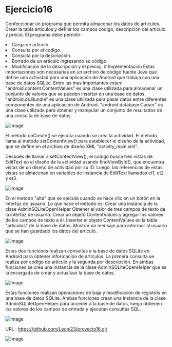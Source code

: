 # Ejercicio16
Confeccionar un programa que permita almacenar los datos de articulos. Crear la tabla articulos y definir los campos codigo, descripción del articulo y precio.
El programa debe permitir:
<li/>Carga de articulo.
<li/>Consulta por el codigo.
<li/>Consulta por la descripción.
<li/>Borrado de un articulo ingresando su código.
<li/>Modificación de la descripción y el precioj.
# Implementación
Estas importaciones son necesarias en un archivo de código fuente Java que define una actividad para una aplicación de Android que trabaja con una base de datos SQLite.
Entre las mas importantes estan:
"android.content.ContentValues" es una clase utilizada para almacenar un conjunto de valores que se pueden insertar en una base de datos.
"android.os.Bundle" es una clase utilizada para pasar datos entre diferentes componentes de una aplicación de Android.
"android.database.Cursor" es una clase utilizada para obtener y manipular un conjunto de resultados de una consulta de base de datos.

![image](https://user-images.githubusercontent.com/74801652/222610446-7c815bc6-423d-4083-9fc0-53852265dfc1.png)

El método onCreate() se ejecuta cuando se crea la actividad. El método llama al método setContentView() para establecer el diseño de la actividad, que se define en el archivo de diseño XML "activity_main.xml".

Después de llamar a setContentView(), el código busca tres vistas de EditText en el diseño de la actividad usando findViewById(), que encuentra vistas de un diseño de actividad por su ID. Luego, las referencias de estas vistas se almacenan en variables de instancia de EditText llamadas et1, et2 y et3.

![image](https://user-images.githubusercontent.com/74801652/222610693-991c21e1-2e1b-46bd-9e7d-337cb5ee4935.png)

En el metodo "alta" que se ejecuta cuando se hace clic en un botón en la interfaz de usuario. Lo que hace el método es:
Crear una instancia de la clase AdminSQLiteOpenHelper
Obtener el valor de tres campos de texto de la interfaz de usuario.
Crear un objeto ContentValues y agregar los valores de los campos de texto a él.
Insertar el objeto ContentValues en la tabla "articulos" de la base de datos.
Mostrar un mensaje para informar al usuario que se han guardado los datos del artículo.

![image](https://user-images.githubusercontent.com/74801652/222610977-d71cb5db-bfce-470a-a994-aade3d969c9a.png)

Estas dos funciones realizan consultas a la base de datos SQLite en Android para obtener información de artículos. La primera consulta se realiza por código de artículo y la segunda por descripción. En ambas funciones se crea una instancia de la clase AdminSQLiteOpenHelper que es la encargada de crear y actualizar la base de datos. 

![image](https://user-images.githubusercontent.com/74801652/222611595-7d472010-a4bc-4283-9dec-d007d5eb235f.png)

Estas funciones realizan operaciones de baja y modificación de registros en una base de datos SQLite. Ambas funciones crean una instancia de la clase AdminSQLiteOpenHelper para acceder a la base de datos, luego obtienen los valores de los campos de entrada y ejecutan consultas SQL.

![image](https://user-images.githubusercontent.com/74801652/222611746-ed24da24-3473-4618-85ce-aebeb2f4cf3e.png)

URL :  https://github.com/Leoni23/proyecto16.git

![image](https://user-images.githubusercontent.com/74840012/221088577-f66e12f4-a9ea-4580-b621-2300918721c2.png)
